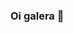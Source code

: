 ### Oi galera 👋

<!--
**IsabelaAC/IsabelaAC** is a ✨ _special_ ✨ repository because its `README.md` (this file) appears on your GitHub profile.

<img src="{https://img.shields.io/badge/JavaScript-323330?style=for-the-badge&logo=javascript&logoColor=F7DF1E}" />




- 🔭 Atuo atualmente como Desenvolvedora na D1 Jornadas Digitais, pertencente a Zenvia
- 🌱 Estudando com foco em BackEnd, no momento voltada para Node.Js e Python.
- 😄 Pronomes: Ela/Dela
- ⚡ Fato sobre mim: Leio todos os dias por anos, é meu hábito favorito.
